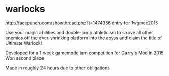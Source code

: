 # warlocks
http://facepunch.com/showthread.php?t=1474356 entry for 1wgmcc2015

Use your magic abilities and double-jump athleticism to shove all other enemies off the ever-shrinking platform into the abyss and claim the title of Ultimate Warlock!

Developed for a 1 week gamemode jam competition for Garry's Mod in 2015
Won second place

Made in roughly 24 hours due to other obligations
